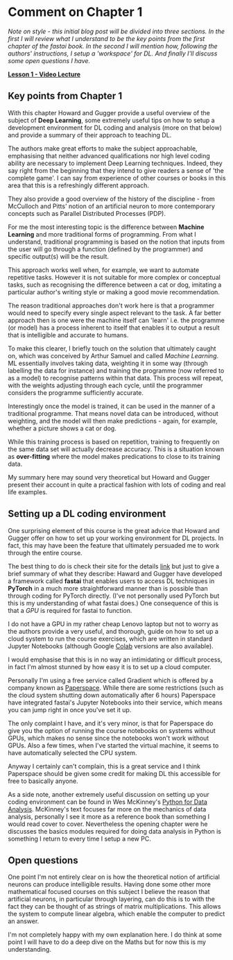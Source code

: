 # Comment on Chapter 1

*Note on style - this initial blog post will be divided into three sections. In the first I will review what I understand to be the key points from the first chapter of the fastai book. In the second I will mention how, following the authors' instructions, I setup a 'workspace' for DL. And finally I'll discuss some open questions I have.*

[**Lesson 1 - Video Lecture**](https://www.youtube.com/watch?v=_QUEXsHfsA0&t=2s)

## Key points from Chapter 1

With this chapter Howard and Gugger provide a useful overview of the subject of **Deep Learning**, some extremely useful tips on how to setup a development environment for DL coding and analysis (more on that below) and provide a summary of their approach to teaching DL.

The authors make great efforts to make the subject approachable, emphasising that neither advanced qualifications nor high level coding ability are necessary to implement Deep Learning techniques. Indeed, they say right from the beginning that they intend to give readers a sense of 'the complete game'. I can say from experience of other courses or books in this area that this is a refreshingly different approach.

They also provide a good overview of the history of the discipline - from McCulloch and Pitts' notion of an artificial neuron to more contemporary concepts such as Parallel Distributed Processes (PDP).

For me the most interesting topic is the difference between **Machine Learning** and more traditional forms of programming. From what I understand, traditional programming is based on the notion that inputs from the user will go through a function (defined by the programmer) and specific output(s) will be the result.

This approach works well when, for example, we want to automate repetitive tasks. However it is not suitable for more complex or conceptual tasks, such as recognising the difference between a cat or dog, imitating a particular author's writing style or making a good movie recommendation.

The reason traditional approaches don't work here is that a programmer would need to specify every single aspect relevant to the task. A far better approach then is one were the machine itself can 'learn' i.e. the programme (or model) has a process inherent to itself that enables it to output a result that is intelligible and accurate to humans.

To make this clearer, I briefly touch on the solution that ultimately caught on, which was conceived by Arthur Samuel and called *Machine Learning*. ML essentially involves taking data, weighting it in some way (through labelling the data for instance) and training the programme (now referred to as a model) to recognise patterns within that data. This process will repeat, with the weights adjusting through each cycle, until the programmer considers the programme sufficiently accurate.

Interestingly once the model is trained, it can be used in the manner of a traditional programme. That means novel data can be introduced, without weighting, and the model will then make predictions - again, for example, whether a picture shows a cat or dog.

While this training process is based on repetition, training to frequently on the same data set will actually decrease accuracy. This is a situation known as **over-fitting** where the model makes predications to close to its training data.

My summary here may sound very theoretical but Howard and Gugger present their account in quite a practical fashion with lots of coding and real life examples.

## Setting up a DL coding environment

One surprising element of this course is the great advice that Howard and Gugger offer on how to set up your working environment for DL projects. In fact, this may have been the feature that ultimately persuaded me to work through the entire course.

The best thing to do is check their site for the details [link](https://course.fast.ai/) but just to give a brief summary of what they describe: Haward and Gugger have developed a framework called **fastai** that enables users to access DL techniques in **PyTorch** in a much more straightforward manner than is possible than through coding for PyTorch directly. (I've not personally used PyTorch but this is my understanding of what fastai does.) One consequence of this is that a *GPU* is required for fastai to function.

I do not have a GPU in my rather cheap Lenovo laptop but not to worry as the authors provide a very useful, and thorough, guide on how to set up a cloud system to run the course exercises, which are written in standard Jupyter Notebooks (although Google [Colab](https://colab.research.google.com/) versions are also available).

I would emphasise that this is in no way an intimidating or difficult process, in fact I'm almost stunned by how easy it is to set up a cloud computer.

Personally I'm using a free service called Gradient which is offered by a company known as [Paperspace](https://www.paperspace.com/). While there are some restrictions (such as the cloud system shutting down automatically after 6 hours) Paperspace have integrated fastai's Jupyter Notebooks into their service, which means you can jump right in once you've set it up. 

The only complaint I have, and it's very minor, is that for Paperspace do give you the option of running the course notebooks on systems without GPUs, which makes no sense since the notebooks won't work without GPUs. Also a few times, when I've started the virtual machine, it seems to have automatically selected the CPU system.

Anyway I certainly can't complain, this is a great service and I think Paperspace should be given some credit for making DL this accessible for free to basically anyone.

As a side note, another extremely useful discussion on setting up your coding environment can be found in Wes McKinney's [Python for Data Analysis](https://wesmckinney.com/pages/book.html). McKinney's text focuses far more on the mechanics of data analysis, personally I see it more as a reference book than something I would read cover to cover. Nevertheless the opening chapter were he discusses the basics modules required for doing data analysis in Python is something I return to every time I setup a new PC.

## Open questions

One point I'm not entirely clear on is how the theoretical notion of artificial neurons can produce intelligible results. Having done some other more mathematical focused courses on this subject I believe the reason that artificial neurons, in particular through layering, can do this is to with the fact they can be thought of as strings of matrix multiplications. This allows the system to compute linear algebra, which enable the computer to predict an answer.

I'm not completely happy with my own explanation here. I do think at some point I will have to do a deep dive on the Maths but for now this is my understanding.
